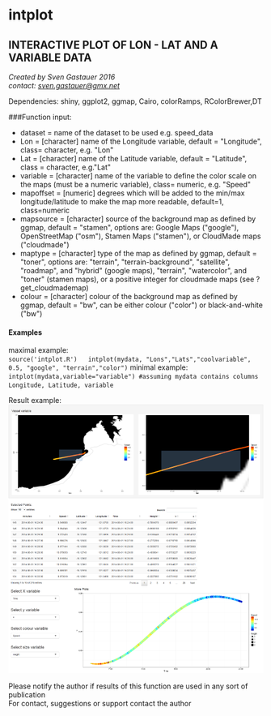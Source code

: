 # intplot  
## INTERACTIVE PLOT OF LON - LAT AND A VARIABLE DATA
 
 *Created by Sven Gastauer 2016*  
 *contact: sven.gastauer@gmx.net*  
   
 Dependencies: shiny, ggplot2, ggmap, Cairo, colorRamps, RColorBrewer,DT  
  
###Function input:

- dataset = name of the dataset to be used e.g. speed_data   
- Lon = [character] name of the Longitude variable, default =  "Longitude", class= character, e.g. "Lon"  
- Lat = [character] name of the Latitude variable, default = "Latitude", class = character, e.g."Lat"  
- variable = [character] name of the variable to define the color scale on the maps (must be a numeric variable), class= numeric, e.g. "Speed"  
- mapoffset = [numeric] degrees which will be added to the min/max longitude/latitude to make the map more readable, default=1, class=numeric  
- mapsource =  [character] source of the background map as defined by ggmap, default = "stamen", options are: Google Maps ("google"), OpenStreetMap ("osm"), Stamen Maps ("stamen"), or CloudMade maps ("cloudmade")  
- maptype = [character] type of the map as defined by ggmap, default = "toner", options are: "terrain", "terrain-background", "satellite", "roadmap", and "hybrid" (google maps), "terrain", "watercolor", and "toner" (stamen maps), or a positive integer for cloudmade maps (see ?get_cloudmademap)  
- colour = [character] colour of the background map as defined by ggmap, default = "bw", can be either colour ("color") or black-and-white ("bw")  

#### Examples    
maximal example:  
`source('intplot.R')  
intplot(mydata, "Lons","Lats","coolvariable", 0.5, "google", "terrain","color")`
minimal example:  
`intplot(mydata,variable="variable") #assuming mydata contains columns Longitude, Latitude, variable `

Result example:  
![alt text](https://github.com/SvenGastauer/intplot/blob/master/intplot.png "Results example")

Please notify the author if results of this function are used in any sort of publication  
For contact, suggestions or support contact the author  
